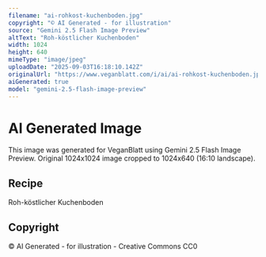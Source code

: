 ```yaml
---
filename: "ai-rohkost-kuchenboden.jpg"
copyright: "© AI Generated - for illustration"
source: "Gemini 2.5 Flash Image Preview"
altText: "Roh-köstlicher Kuchenboden"
width: 1024
height: 640
mimeType: "image/jpeg"
uploadDate: "2025-09-03T16:18:10.142Z"
originalUrl: "https://www.veganblatt.com/i/ai/ai-rohkost-kuchenboden.jpg"
aiGenerated: true
model: "gemini-2.5-flash-image-preview"
---
```


# AI Generated Image

This image was generated for VeganBlatt using Gemini 2.5 Flash Image Preview.
Original 1024x1024 image cropped to 1024x640 (16:10 landscape).

## Recipe
Roh-köstlicher Kuchenboden

## Copyright
© AI Generated - for illustration - Creative Commons CC0
